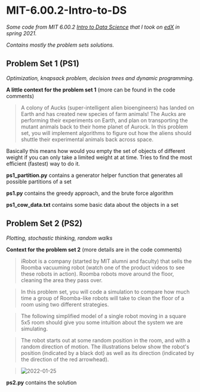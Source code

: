 # MIT-6.00.2-Intro-to-DS
*Some code from MIT 6.00.2 [Intro to Data Science](https://www.edx.org/course/introduction-to-computational-thinking-and-data-4) that I took on [edX](https://www.edx.org/) in spring 2021.* 

*Contains mostly the problem sets solutions.*

## Problem Set 1 (PS1)

*Optimization, knapsack problem, decision trees and dynamic programming.* 

**A little context for the problem set 1** (more can be found in the code comments)

>A colony of Aucks (super-intelligent alien bioengineers) has landed on Earth and has created new species of farm animals! The Aucks are performing their experiments on Earth, and plan on transporting the mutant animals back to their home planet of Aurock. In this problem set, you will implement algorithms to figure out how the aliens should shuttle their experimental animals back across space.

Basically this means how would you empty the set of objects of different weight if you can only take a limited weight at at time. 
Tries to find the most efficient (fastest) way to do it.

**ps1_partition.py** contains a generator helper function that generates all possible partitions of a set

**ps1.py** contains the greedy approach, and the brute force algorithm

**ps1_cow_data.txt** contains some basic data about the objects in a set

## Problem Set 2 (PS2)

*Plotting, stochastic thinking, random walks*

**Context for the problem set 2** (more details are in the code comments)

>iRobot is a company (started by MIT alumni and faculty) that sells the Roomba vacuuming robot (watch one of the product videos to see these robots in action). Roomba robots move around the floor, cleaning the area they pass over.

>In this problem set, you will code a simulation to compare how much time a group of Roomba-like robots will take to clean the floor of a room using two different strategies.

>The following simplified model of a single robot moving in a square 5x5 room should give you some intuition about the system we are simulating.

>The robot starts out at some random position in the room, and with a random direction of motion. The illustrations below show the robot's position (indicated by a black dot) as well as its direction (indicated by the direction of the red arrowhead).

>![2022-01-25](https://user-images.githubusercontent.com/97697560/151075747-2e01d3e3-2235-4c9a-aee7-be9e02d00b60.png)

**ps2.py** contains the solution
